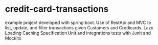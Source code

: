 # credit-card-transactions
example project developed with spring boot.
Use of RestApi and MVC to list, update, and filter transactions given Customers and Credicards.
Lazy Loading
Caching
Specification
Unit and Integrations tests with Junit and Mockito
